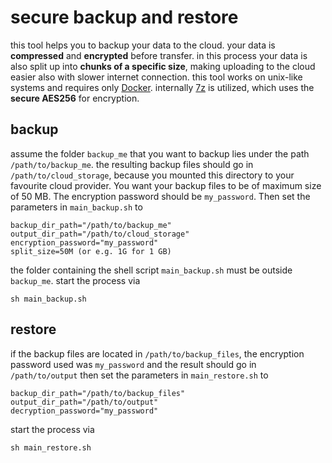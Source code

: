 # secure backup and restore

this tool helps you to backup your data to the cloud. your data is **compressed** and **encrypted** before transfer. in
this
process your data is also split up into **chunks of a specific size**, making uploading to the cloud easier also with
slower
internet connection. this tool works on unix-like systems and requires
only [Docker](https://docs.docker.com/get-docker/). internally [7z](https://www.7-zip.org/download.html) is utilized,
which uses the **secure AES256** for encryption. 

## backup

assume the folder `backup_me` that you want to backup lies under the path `/path/to/backup_me`. the resulting backup
files should go in `/path/to/cloud_storage`, because you mounted this directory to your favourite cloud provider. You
want your backup files to be of maximum size of 50 MB. The encryption password should be `my_password`. Then set the
parameters in `main_backup.sh` to

```
backup_dir_path="/path/to/backup_me"
output_dir_path="/path/to/cloud_storage"
encryption_password="my_password"
split_size=50M (or e.g. 1G for 1 GB)
```

the folder containing the shell script `main_backup.sh` must be outside `backup_me`. start the process via

```
sh main_backup.sh
```

## restore

if the backup files are located in `/path/to/backup_files`, the encryption password used was `my_password` and the
result should go in `/path/to/output` then set the parameters in `main_restore.sh` to

```
backup_dir_path="/path/to/backup_files"
output_dir_path="/path/to/output"
decryption_password="my_password"
```

start the process via

```
sh main_restore.sh
```